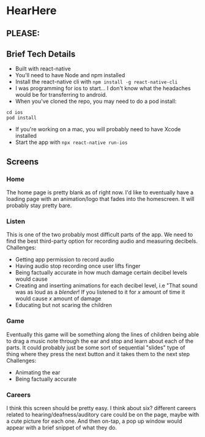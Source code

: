 # HearHere

## PLEASE:

## Brief Tech Details
* Built with react-native
* You'll need to have Node and npm installed
* Install the react-native cli with `npm install -g react-native-cli`
* I was programming for ios to start... I don't know what the headaches would be for transferring to android.
* When you've cloned the repo, you may need to do a pod install:
```
cd ios
pod install
```
* If you're working on a mac, you will probably need to have Xcode installed
* Start the app with `npx react-native run-ios`

## Screens

### Home
The home page is pretty blank as of right now. I'd like to eventually have a loading page with an animation/logo that fades into the homescreen. 
It will probably stay pretty bare.

### Listen
This is one of the two probably most difficult parts of the app. We need to find the best third-party option for recording audio and measuring decibels.
Challenges:
* Getting app permission to record audio
* Having audio stop recording once user lifts finger
* Being factually accurate in how much damage certain decibel levels would cause
* Creating and inserting animations for each decibel level, i.e "That sound was as loud as a *blender*! If you listened to it for *x* amount of time it would cause *x* amount of damage
* Educating but not scaring the children

### Game
Eventually this game will be something along the lines of children being able to drag a music note through the ear and stop and learn about each of the parts. 
It could probably just be some sort of sequential "slides" type of thing where they press the next button and it takes them to the next step
Challenges:
* Animating the ear
* Being factually accurate

### Careers
I think this screen should be pretty easy. I think about six? different careers related to hearing/deafness/auditory care could be on the page, maybe with a cute picture for each one. 
And then on-tap, a pop up window would appear with a brief snippet of what they do.
